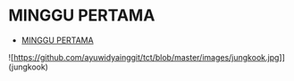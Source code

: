 # MINGGU PERTAMA

+ [MINGGU PERTAMA](https://github.com/ayuwidyainggit/tct/tree/master/minggu-01)

![https://github.com/ayuwidyainggit/tct/blob/master/images/jungkook.jpg]] (jungkook)